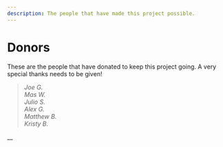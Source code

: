 ```yaml
---
description: The people that have made this project possible.
---
```


# Donors

These are the people that have donated to keep this project going. A very special thanks needs to be given!

> _Joe G.  
> Mas W.  
> Julio S.  
> Alex G.  
> Matthew B.  
> Kristy B._

\_\_

